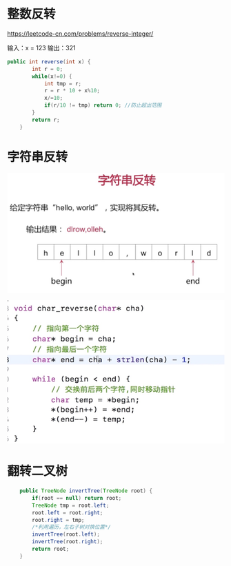 # 整数反转
https://leetcode-cn.com/problems/reverse-integer/

输入：x = 123
输出：321
```java
public int reverse(int x) {
        int r = 0;
        while(x!=0) {
            int tmp = r;
            r = r * 10 + x%10;
            x/=10;
            if(r/10 != tmp) return 0; //防止超出范围
        }
        return r;
    }
```

# 字符串反转
![](media/16207239887244.jpg)

![](media/16207242247150.jpg)


# 翻转二叉树

```java
    public TreeNode invertTree(TreeNode root) {
        if(root == null) return root;
        TreeNode tmp = root.left;
        root.left = root.right;
        root.right = tmp;
        /*利用遍历，左右子树对换位置*/
        invertTree(root.left);
        invertTree(root.right);
        return root;
    }
```